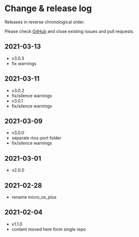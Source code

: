 # Change & release log

Releases in reverse chronological order.

Please check
[GitHub](https://github.com/micro-os-plus/architecture-synthetic-posix-xpack/issues/)
and close existing issues and pull requests.

## 2021-03-13

- v3.0.3
- fix warnings

## 2021-03-11

- v3.0.2
- fix/silence warnings
- v3.0.1
- fix/silence warnings

## 2021-03-09

- v3.0.0
- separate rtos-port folder
- fix/silence warnings

## 2021-03-01

- v2.0.0

## 2021-02-28

- rename micro_os_plus

## 2021-02-04

- v1.1.0
- content moved here form single repo
